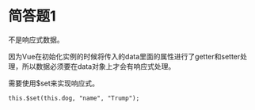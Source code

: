 # 简答题1
不是响应式数据。

因为Vue在初始化实例的时候将传入的data里面的属性进行了getter和setter处理，所以数据必须要在data对象上才会有响应式处理。

需要使用$set来实现响应式。

```
this.$set(this.dog, "name", "Trump");
```